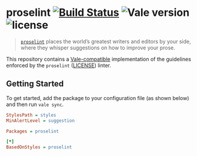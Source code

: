 # proselint [![Build Status](https://travis-ci.org/errata-ai/proselint.svg?branch=master)](https://travis-ci.org/errata-ai/proselint) ![Vale version](https://img.shields.io/badge/vale-%3E%3D%20v1.7.0-blue.svg) ![license](https://img.shields.io/github/license/mashape/apistatus.svg)

> [`proselint`](https://github.com/amperser/proselint/) places the world’s greatest writers and editors by your side, where they whisper suggestions on how to improve your prose.

This repository contains a [Vale-compatible](https://github.com/errata-ai/vale) implementation of the guidelines enforced by the `proselint` ([LICENSE](https://github.com/amperser/proselint/blob/master/LICENSE.md)) linter.

## Getting Started

To get started, add the package to your configuration file (as shown below) and then run `vale sync`.

```ini
StylesPath = styles
MinAlertLevel = suggestion

Packages = proselint

[*]
BasedOnStyles = proselint
```
